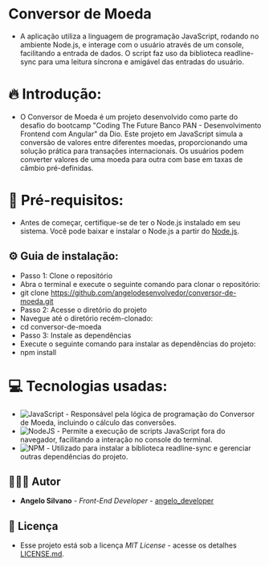 # Conversor de Moeda
 * A aplicação utiliza a linguagem de programação JavaScript, rodando no ambiente Node.js, e interage com o usuário através de um console, facilitando a entrada de dados. O script faz uso da biblioteca readline-sync para uma leitura síncrona e amigável das entradas do usuário.
   
# 🔥 Introdução:

* O Conversor de Moeda é um projeto desenvolvido como parte do desafio do bootcamp "Coding The Future Banco PAN - Desenvolvimento Frontend com Angular" da Dio. Este projeto em JavaScript simula a conversão de valores entre diferentes moedas, proporcionando uma solução prática para transações internacionais. Os usuários podem converter valores de uma moeda para outra com base em taxas de câmbio pré-definidas.

# 🚀 Pré-requisitos:

* Antes de começar, certifique-se de ter o Node.js instalado em seu sistema. Você pode baixar e instalar o Node.js a partir do [Node.js](https://nodejs.org/en).

## ⚙️ Guia de instalação:

* Passo 1: Clone o repositório
* Abra o terminal e execute o seguinte comando para clonar o repositório:
* git clone https://github.com/angelodesenvolvedor/conversor-de-moeda.git
* Passo 2: Acesse o diretório do projeto
* Navegue até o diretório recém-clonado:
* cd conversor-de-moeda
* Passo 3: Instale as dependências
* Execute o seguinte comando para instalar as dependências do projeto:
* npm install
  

# 💻 Tecnologias usadas:
* ![JavaScript](https://img.shields.io/badge/javascript-%23323330.svg?style=for-the-badge&logo=javascript&logoColor=%23F7DF1E) - Responsável pela lógica de programação do Conversor de Moeda, incluindo o cálculo das conversões.
* ![NodeJS](https://img.shields.io/badge/node.js-6DA55F?style=for-the-badge&logo=node.js&logoColor=white) -  Permite a execução de scripts JavaScript fora do navegador, facilitando a interação no console do terminal.
* ![NPM](https://img.shields.io/badge/NPM-%23CB3837.svg?style=for-the-badge&logo=npm&logoColor=white) - Utilizado para instalar a biblioteca readline-sync e gerenciar outras dependências do projeto.

 ## 🧑🏽‍💻 Autor

* **Angelo Silvano** - *Front-End Developer* - [angelo_developer](https://github.com/angelodesenvolvedor)


## 📄 Licença

* Esse projeto está sob a licença *MIT License* - acesse os detalhes [LICENSE.md](https://github.com/angelodesenvolvedor/Conversor-de-Moedas?tab=MIT-1-ov-file). 
